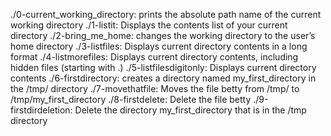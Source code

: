 ./0-current_working_directory: prints the absolute path name of the current working directory
./1-listit: Displays the contents list of your current directory
./2-bring_me_home:  changes the working directory to the user’s home directory
./3-listfiles: Displays current directory contents in a long format
./4-listmorefiles: Displays current directory contents, including hidden files (starting with .)
./5-listfilesdigitonly: Displays current directory contents
./6-firstdirectory: creates a directory named my_first_directory in the /tmp/ directory
./7-movethatfile: Moves the file betty from /tmp/ to /tmp/my_first_directory
./8-firstdelete: Delete the file betty
./9-firstdirdeletion: Delete the directory my_first_directory that is in the /tmp directory
